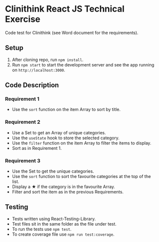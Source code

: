 # Clinithink React JS Technical Exercise

Code test for Clinithink (see Word document for the requirements).

## Setup
1) After cloning repo, run `npm install`.
2) Run `npm start` to start the development server and see the app running on `http://localhost:3000`.

## Code Description
### Requirement 1
-  Use the `sort` function on the item Array to sort by title.

### Requirement 2
-  Use a Set to get an Array of unique categories.
-  Use the `useState` hook to store the selected category.
-  Use the `filter` function on the item Array to filter the items to display.
-  Sort as in Requirement 1.

### Requirement 3
-  Use the Set to get the unique categories.
-  Use the `sort` function to sort the favourite categories at the top of the list.
-  Display a ★ if the category is in the favourite Array.
-  Filter and sort the item as in the previous Requirements.

## Testing
-  Tests written using React-Testing-Library.
-  Test files sit in the same folder as the  file under test.
-  To run the tests use `npm test`.
-  To create coverage file use `npm run test:coverage`.